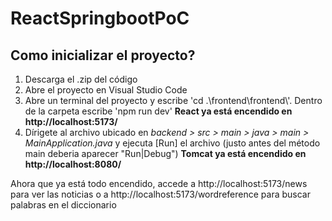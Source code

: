 # ReactSpringbootPoC
## Como inicializar el proyecto?
<ol> 
  <li>Descarga el .zip del código</li>
  <li>Abre el proyecto en Visual Studio Code</li>
  <li>Abre un terminal del proyecto y escribe 'cd .\frontend\frontend\'. Dentro de la carpeta escribe 'npm run dev' <b>React ya está encendido en http://localhost:5173/</b></li>
  <li>Dírigete al archivo ubicado en <i>backend > src > main > java > main > MainApplication.java</i> y ejecuta [Run] el archivo (justo antes del método main deberia aparecer "Run|Debug")
    <b>Tomcat ya está encendido en http://localhost:8080/</b></li>
</ol>
<p>Ahora que ya está todo encendido, accede a http://localhost:5173/news para ver las noticias o a http://localhost:5173/wordreference para buscar palabras en el diccionario</p>
